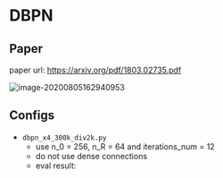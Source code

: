 # DBPN
## Paper
paper url: https://arxiv.org/pdf/1803.02735.pdf

![image-20200805162940953](https://i.loli.net/2020/08/05/xg2CH3JYXawmISv.png)

## Configs
* `dbpn_x4_300k_div2k.py`
  * use n_0 = 256, n_R = 64 and iterations_num = 12
  * do not use dense connections
  * eval result: 
